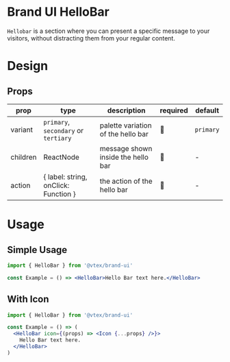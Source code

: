 # Brand UI HelloBar

`Hellobar` is a section where you can present a specific message to your visitors, without distracting them from your regular content.

# Design

## Props

| prop     | type                                 | description                        | required | default   |
| -------- | ------------------------------------ | ---------------------------------- | -------- | --------- |
| variant  | `primary`, `secondary` or `tertiary` | palette variation of the hello bar | 🚫       | `primary` |
| children | ReactNode                            | message shown inside the hello bar | 🚫       | -         |
| action   | { label: string, onClick: Function } | the action of the hello bar        | 🚫       | -         |

# Usage

## Simple Usage

```jsx
import { HelloBar } from '@vtex/brand-ui'

const Example = () => <HelloBar>Hello Bar text here.</HelloBar>
```

## With Icon

```jsx
import { HelloBar } from '@vtex/brand-ui'

const Example = () => (
  <HelloBar icon={(props) => <Icon {...props} />}>
    Hello Bar text here.
  </HelloBar>
)
```
